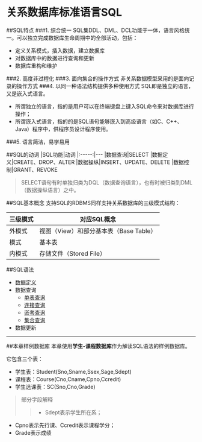 关系数据库标准语言SQL
===============
##SQL特点
###1. 综合统一
SQL集DDL、DML、DCL功能于一体，语言风格统一。可以独立完成数据库生命周期中的全部活动，包括：
- 定义关系模式，插入数据，建立数据库
- 对数据库中的数据进行查询和更新
- 数据库重构和维护

###2. 高度非过程化
###3. 面向集合的操作方式
非关系数据模型采用的是面向记录的操作方式
###4. 以同一种语法结构提供多种使用方式
SQL即是独立的语言，又是嵌入式语言。  
- 所谓独立的语言，指的是用户可以在终端键盘上键入SQL命令来对数据库进行操作；
- 所谓嵌入式语言，指的的是SQL语句能够嵌入到高级语言（如C、C++、Java）程序中，供程序员设计程序使用。

###5. 语言简洁，易学易用

##SQL的动词
|SQL功能|动词
|:-----:|---
|数据查询|SELECT
|数据定义|CREATE、DROP、ALTER
|数据操纵|INSERT、UPDATE、DELETE
|数据控制|GRANT、REVOKE

>SELECT语句有时单独归类为DQL（数据查询语言），也有时被归类到DML（数据操纵语言）之中。

##SQL基本概念
支持SQL的RDBMS同样支持关系数据库的三级模式结构：

|三级模式|对应SQL概念|
|-----|---
|外模式|视图（View）和部分基本表（Base Table）
|模式|基本表
|内模式|存储文件（Stored File）

##SQL语法
* [数据定义](数据定义.md)
* 数据查询
  * [单表查询](单表查询.md)
  * [连接查询](连接查询.md)
  * [嵌套查询](嵌套查询.md)
  * [集合查询](集合查询.md)
* 数据更新

----------
##本章样例数据库
本章使用**学生-课程数据库**作为解读SQL语法的样例数据库。

它包含三个表：
- 学生表：Student(Sno,Sname,Ssex,Sage,Sdept)
- 课程表：Course(Cno,Cname,Cpno,Ccredit)
- 学生选课表：SC(Sno,Cno,Grade)

>部分字段解释
>>- Sdept表示学生所在系；
- Cpno表示先行课、Ccredit表示课程学分；
- Grade表示成绩


